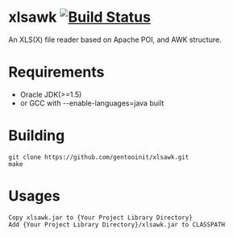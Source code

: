 # xlsawk [![Build Status](https://travis-ci.org/gentooinit/xlsawk.svg?branch=master)](https://travis-ci.org/gentooinit/xlsawk)
An XLS(X) file reader based on Apache POI, and AWK structure. 

# Requirements
* Oracle JDK(>=1.5)
* or GCC with --enable-languages=java built

# Building
    git clone https://github.com/gentooinit/xlsawk.git
    make

# Usages
    Copy xlsawk.jar to {Your Project Library Directory}
    Add {Your Project Library Directory}/xlsawk.jar to CLASSPATH
